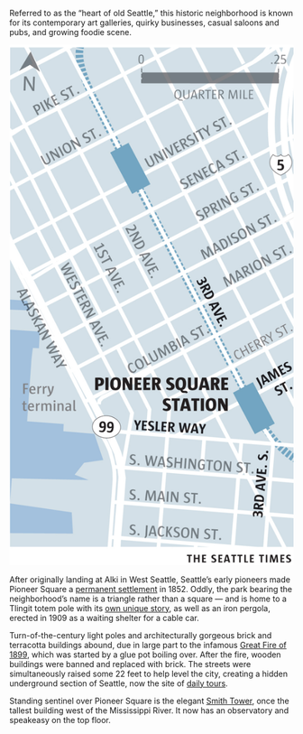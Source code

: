 <span class="dropcap">R</span>eferred to as the “heart of old Seattle,” this historic neighborhood is known for its contemporary art galleries, quirky businesses, casual saloons and pubs, and growing foodie scene.

<aside class="map"><img src="./assets/maps/PioneerStation-c.jpg"></aside>
 
After originally landing at Alki in West Seattle, Seattle’s early pioneers made Pioneer Square a [permanent settlement](http://www.historylink.org/File/1956) in 1852. Oddly, the park bearing the neighborhood’s name is a triangle rather than a square — and is home to a Tlingit totem pole with its [own unique story](http://old.seattletimes.com/news/lifestyles/showingoff/07122002.html), as well as an iron pergola, erected in 1909 as a waiting shelter for a cable car.
 
Turn-of-the-century light poles and architecturally gorgeous brick and terracotta buildings abound, due in large part to the infamous [Great Fire of 1899](http://www.seattletimes.com/entertainment/remembering-the-great-fire-that-forged-seattles-resilience/),  which was started by a glue pot boiling over. After the fire, wooden buildings were banned and replaced with brick. The streets were simultaneously raised some 22 feet to help level the city, creating a hidden underground section of Seattle, now the site of [daily tours](http://www.undergroundtour.com/).
 
Standing sentinel over Pioneer Square is the elegant [Smith Tower](http://www.seattletimes.com/seattle-news/seattles-smith-tower-a-historic-timeline/), once the tallest building west of the Mississippi River. It now has an observatory and speakeasy on the top floor.
